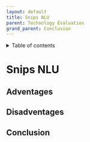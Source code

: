 ```yaml
---
layout: default
title: Snips NLU
parent: Technology Evaluation
grand_parent: Conclusion
---
```


<details close markdown="block">
  <summary>
    Table of contents
  </summary>
  {: .text-delta }
1. TOC
{:toc}
</details>


# Snips NLU

## Adventages

## Disadventages

## Conclusion